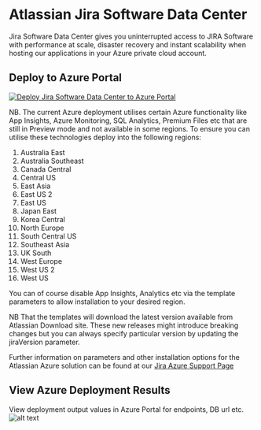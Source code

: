 # Atlassian Jira Software Data Center

Jira Software Data Center gives you uninterrupted access to JIRA Software with performance at scale, disaster recovery and instant scalability when hosting our applications in your Azure private cloud account.

## Deploy to Azure Portal

[![Deploy Jira Software Data Center to Azure Portal](https://azuredeploy.net/deploybutton.png)](https://portal.azure.com/#create/Microsoft.Template/uri/https%3A%2F%2Fraw.githubusercontent.com%2Fdjhowell%2Fjiracluster%2Fmaster%2Fjira%2FmainTemplate.json)

NB. The current Azure deployment utilises certain Azure functionality like App Insights, Azure Monitoring, SQL Analytics, Premium Files etc that are still in Preview mode and not available in some regions. To ensure you can utilise these technologies deploy into the following regions:  

1. Australia East
2. Australia Southeast
3. Canada Central
4. Central US
5. East Asia
6. East US 2
7. East US
8. Japan East
9. Korea Central
10. North Europe
11. South Central US
12. Southeast Asia
13. UK South
14. West Europe
15. West US 2
16. West US

You can of course disable App Insights, Analytics etc via the template parameters to allow installation to your desired region.  

NB That the templates will download the latest version available from Atlassian Download site. These new releases might introduce breaking changes but you can always specify particular version by updating the jiraVersion parameter.  

Further information on parameters and other installation options for the Atlassian Azure solution can be found at our [Jira Azure Support Page](https://confluence.atlassian.com/adminjiraserver075/getting-started-with-jira-data-center-on-azure-937183335.html)  

## View Azure Deployment Results

View deployment output values in Azure Portal for endpoints, DB url etc.  
![alt text](images/JiraDeploymentResults.png "Jira Deployment Results")
